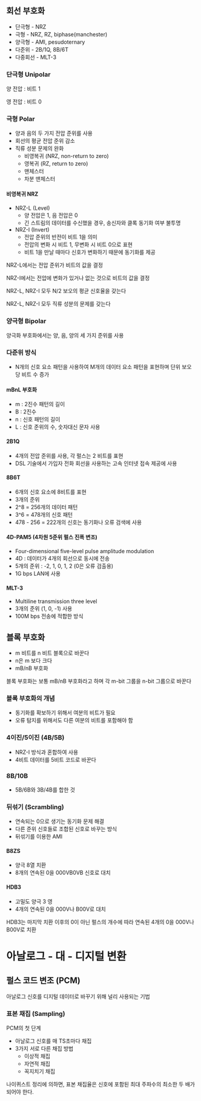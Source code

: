 ## 회선 부호화

-   단극형 - NRZ
-   극형 - NRZ, RZ, biphase(manchester)
-   양극형 - AMI, pesudoternary
-   다준위 - 2B/1Q, 8B/6T
-   다중회선 - MLT-3

### 단극형 Unipolar

양 전압 : 비트 1

영 전압 : 비트 0

### 극형 Polar

-   양과 음의 두 가지 전압 준위를 사용
-   회선의 평균 전압 준위 감소
-   직류 성분 문제의 완화
    -   비영복귀 (NRZ, non-return to zero)
    -   영복귀 (RZ, return to zero)
    -   맨체스터
    -   차분 맨체스터

#### 비영복귀 NRZ

-   NRZ-L (Level)
    -   양 전압은 1, 음 전압은 0
    -   긴 스트림의 데이터를 수신했을 경우, 송신자와 클록 동기화 여부 불투명
-   NRZ-I (Invert)
    -   전압 준위의 반전이 비트 1을 의미
    -   전압의 변화 시 비트 1, 무변화 시 비트 0으로 표현
    -   비트 1을 만날 때마다 신호가 변화하기 때문에 동기화를 제공

NRZ-L에서는 전압 준위가 비트의 값을 결정

NRZ-I에서는 전압에 변화가 있거나 없는 것으로 비트의 값을 결정

NRZ-L, NRZ-I 모두 N/2 보오의 평균 신호율을 갖는다

NRZ-L, NRZ-I 모두 직류 성분의 문제를 갖는다

### 양극형 Bipolar

양극화 부호화에서는 양, 음, 양의 세 가지 준위를 사용

### 다준위 방식

-   N개의 신호 요소 패턴을 사용하여 M개의 데이터 요소 패턴을 표현하며 단위 보오 당 비트 수 증가

#### mBnL 부호화

-   m : 2진수 패턴의 길이
-   B : 2진수
-   n : 신호 패턴의 길이
-   L : 신호 준위의 수, 숫자대신 문자 사용

#### 2B1Q

-   4개의 전압 준위를 사용, 각 펄스는 2 비트를 표현
-   DSL 기술에서 가입자 전화 회선을 사용하는 고속 인터넷 접속 제공에 사용

#### 8B6T

-   6개의 신호 요소에 8비트를 표현
-   3개의 준위
-   2^8 = 256개의 데이터 패턴
-   3^6 = 478개의 신호 패턴
-   478 - 256 = 222개의 신호는 동기화나 오류 검색에 사용

#### 4D-PAM5 (4차원 5준위 펄스 진폭 변조)

-   Four-dimensional five-level pulse amplitude modulation
-   4D : 데이터가 4개의 회선으로 동시에 전송
-   5개의 준위 : -2, 1, 0, 1, 2 (0은 오류 검출용)
-   1G bps LAN에 사용

#### MLT-3

-   Multiline transmission three level
-   3개의 준위 (1, 0, -1) 사용
-   100M bps 전송에 적합한 방식

## 블록 부호화

-   m 비트를 n 비트 블록으로 바꾼다
-   n은 m 보다 크다
-   mB/nB 부호화

블록 부호화는 보통 mB/nB 부호화라고 하며
각 m-bit 그룹을 n-bit 그룹으로 바꾼다

### 블록 부호화의 개념

-   동기화를 확보하기 위해서 여분의 비트가 필요
-   오류 탐지를 위해서도 다른 여분의 비트를 포함해야 함

### 4이진/5이진 (4B/5B)

-   NRZ-I 방식과 혼합하여 사용
-   4비트 데이터를 5비트 코드로 바꾼다

### 8B/10B

-   5B/6B와 3B/4B를 합한 것

### 뒤섞기 (Scrambling)

-   연속되는 0으로 생기는 동기화 문제 해결
-   다른 준위 신호들로 조합된 신호로 바꾸는 방식
-   뒤섞기를 이용한 AMI

#### B8ZS

-   양극 8열 치환
-   8개의 연속된 0을 000VB0VB 신호로 대치

#### HDB3

-   고밀도 양극 3 영
-   4개의 연속된 0을 000V나 B00V로 대치

HDB3는 마지막 치환 이후의 0이 아닌 펄스의 개수에 따라 연속된 4개의 0을 000V나 B00V로 치환

# 아날로그 - 대 - 디지털 변환

## 펄스 코드 변조 (PCM)

아날로그 신호를 디지털 데이터로 바꾸기 위해 널리 사용되는 기법

### 표본 채집 (Sampling)

PCM의 첫 단계

-   아날로그 신호를 매 TS초마다 채집
-   3가지 서로 다른 채집 방법
    -   이상적 채집
    -   자연적 채집
    -   꼭지치기 채집

나이퀴스트 정리에 의하면, 표본 채집율은 신호에 포함된 최대 주파수의 최소한 두 배가 되어야 한다.
